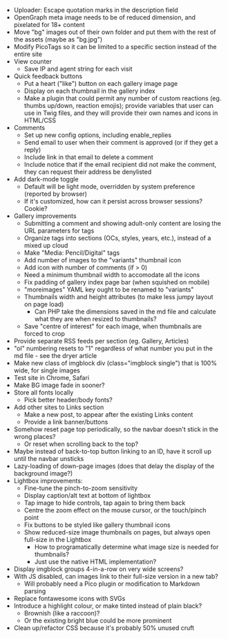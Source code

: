 * Uploader: Escape quotation marks in the description field
* OpenGraph meta image needs to be of reduced dimension, and pixelated for 18+ content
* Move "bg" images out of their own folder and put them with the rest of the assets (maybe as "bg.jpg")
* Modify PicoTags so it can be limited to a specific section instead of the entire site
* View counter
	* Save IP and agent string for each visit
* Quick feedback buttons
	* Put a heart ("like") button on each gallery image page
	* Display on each thumbnail in the gallery index
	* Make a plugin that could permit any number of custom reactions (eg. thumbs up/down, reaction emojis); provide variables that user can use in Twig files, and they will provide their own names and icons in HTML/CSS
* Comments
	* Set up new config options, including enable_replies
	* Send email to user when their comment is approved (or if they get a reply)
	* Include link in that email to delete a comment
	* Include notice that if the email recipient did not make the comment, they can request their address be denylisted
* Add dark-mode toggle
	* Default will be light mode, overridden by system preference (reported by browser)
	* If it's customized, how can it persist across browser sessions?  Cookie?
* Gallery improvements
	* Submitting a comment and showing adult-only content are losing the URL parameters for tags
	* Organize tags into sections (OCs, styles, years, etc.), instead of a mixed up cloud
	* Make "Media: Pencil/Digital" tags
	* Add number of images to the "variants" thumbnail icon
	* Add icon with number of comments (if > 0)
	* Need a minimum thumbnail width to accomodate all the icons
	* Fix padding of gallery index page bar (when squished on mobile)
	* "moreimages" YAML key ought to be renamed to "variants"
	* Thumbnails width and height attributes (to make less jumpy layout on page load)
		* Can PHP take the dimensions saved in the md file and calculate what they are when resized to thumbnails?
	* Save "centre of interest" for each image, when thumbnails are forced to crop
* Provide separate RSS feeds per section (eg. Gallery, Articles)
* "ol" numbering resets to "1" regardless of what number you put in the md file - see the dryer article
* Make new class of imgblock div (class="imgblock single") that is 100% wide, for single images
* Test site in Chrome, Safari
* Make BG image fade in sooner?
* Store all fonts locally
	* Pick better header/body fonts?
* Add other sites to Links section
	* Make a new post, to appear after the existing Links content
	* Provide a link banner/buttons
* Somehow reset page top periodically, so the navbar doesn't stick in the wrong places?
	* Or reset when scrolling back to the top?
* Maybe instead of back-to-top button linking to an ID, have it scroll up until the navbar unsticks
* Lazy-loading of down-page images (does that delay the display of the background image?)
* Lightbox improvements:
	* Fine-tune the pinch-to-zoom sensitivity
	* Display caption/alt text at bottom of lightbox
	* Tap image to hide controls, tap again to bring them back
	* Centre the zoom effect on the mouse cursor, or the touch/pinch point
	* Fix buttons to be styled like gallery thumbnail icons
	* Show reduced-size image thumbnails on pages, but always open full-size in the Lightbox
		* How to programatically determine what image size is needed for thumbnails?
		* Just use the native HTML implementation?
* Display imgblock groups 4-in-a-row on very wide screens?
* With JS disabled, can images link to their full-size version in a new tab?
	* Will probably need a Pico plugin or modification to Markdown parsing
* Replace fontawesome icons with SVGs
* Introduce a highlight colour, or make tinted instead of plain black?
	* Brownish (like a raccoon)?
	* Or the existing bright blue could be more prominent
* Clean up/refactor CSS because it's probably 50% unused cruft
